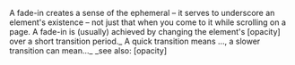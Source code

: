 A fade-in creates a sense of the ephemeral – it serves to underscore an element's existence – not just that when you come to it while scrolling on a page.
A fade-in is (usually) achieved by changing the element's [opacity] over a short transition period._ A quick transition means …, a slower transition can mean…_
_see also: [opacity]